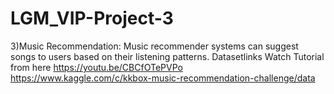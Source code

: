 # LGM_VIP-Project-3
3)Music Recommendation:  Music recommender systems can suggest songs to users based on their listening patterns.  Datasetlinks  Watch Tutorial from here https://youtu.be/CBCfOTePVPo  https://www.kaggle.com/c/kkbox-music-recommendation-challenge/data 
